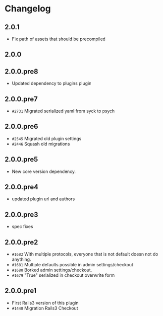 # Changelog

## 2.0.1

* Fix path of assets that should be precompiled

## 2.0.0
## 2.0.0.pre8

* Updated dependency to plugins plugin

## 2.0.0.pre7

* `#2731` Migrated serialized yaml from syck to psych

## 2.0.0.pre6

* `#2545` Migrated old plugin settings
* `#2446` Squash old migrations

## 2.0.0.pre5

* New core version dependency.

## 2.0.0.pre4

* updated plugin url and authors

## 2.0.0.pre3

* spec fixes

## 2.0.0.pre2

* `#1682` With multiple protocols, everyone that is not default doesn not do anything.
* `#1681` Multiple defaults possible in admin settings/checkout
* `#1680` Borked admin settings/checkout.
* `#1679` "True" serialized in checkout overwrite form

## 2.0.0.pre1

* First Rails3 version of this plugin
* `#1448` Migration Rails3 Checkout

